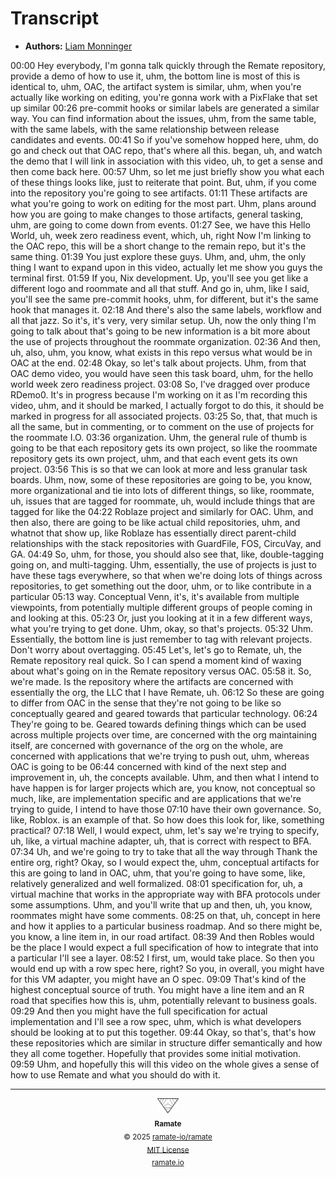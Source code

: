 # Transcript
- **Authors:** [Liam Monninger](mailto:liam@ramate.io)

<!-- ltex: enabled=false -->
<!-- vale off -->
00:00 Hey everybody, I'm gonna talk quickly through the Remate repository, provide a demo of how to use it, uhm, the bottom line is most of this is identical to, uhm, OAC, the artifact system is similar, uhm, when you're actually like working on editing, you're gonna work with a PixFlake that set up similar
00:26 pre-commit hooks or similar labels are generated a similar way. You can find information about the issues, uhm, from the same table, with the same labels, with the same relationship between release candidates and events.
00:41 So if you've somehow hopped here, uhm, do go and check out that OAC repo, that's where all this. began, uh, and watch the demo that I will link in association with this video, uh, to get a sense and then come back here.
00:57 Uhm, so let me just briefly show you what each of these things looks like, just to reiterate that point. But, uhm, if you come into the repository you're going to see artifacts.
01:11 These artifacts are what you're going to work on editing for the most part. Uhm, plans around how you are going to make changes to those artifacts, general tasking, uhm, are going to come down from events.
01:27 See, we have this Hello World, uh, week zero readiness event, which, uh, right Now I'm linking to the OAC repo, this will be a short change to the remain repo, but it's the same thing.
01:39 You just explore these guys. Uhm, and, uhm, the only thing I want to expand upon in this video, actually let me show you guys the terminal first.
01:59 If you, Nix development. Up, you'll see you get like a different logo and roommate and all that stuff. And go in, uhm, like I said, you'll see the same pre-commit hooks, uhm, for different, but it's the same hook that manages it.
02:18 And there's also the same labels, workflow and all that jazz. So it's, it's very, very similar setup. Uh, now the only thing I'm going to talk about that's going to be new information is a bit more about the use of projects throughout the roommate organization.
02:36 And then, uh, also, uhm, you know, what exists in this repo versus what would be in OAC at the end.
02:48 Okay, so let's talk about projects. Uhm, from that OAC demo video, you would have seen this task board, uhm, for the hello world week zero readiness project.
03:08 So, I've dragged over produce RDemo0. It's in progress because I'm working on it as I'm recording this video, uhm, and it should be marked, I actually forgot to do this, it should be marked in progress for all associated projects.
03:25 So, that, that much is all the same, but in commenting, or to comment on the use of projects for the roommate I.O.
03:36 organization. Uhm, the general rule of thumb is going to be that each repository gets its own project, so like the roommate repository gets its own project, uhm, and that each event gets its own project.
03:56 This is so that we can look at more and less granular task boards. Uhm, now, some of these repositories are going to be, you know, more organizational and tie into lots of different things, so like, roommate, uh, issues that are tagged for roommate, uh, would include things that are tagged for like the
04:22 Roblaze project and similarly for OAC. Uhm, and then also, there are going to be like actual child repositories, uhm, and whatnot that show up, like Roblaze has essentially direct parent-child relationships with the stack repositories with GuardFile, FOS, CircuVay, and GA.
04:49 So, uhm, for those, you should also see that, like, double-tagging going on, and multi-tagging. Uhm, essentially, the use of projects is just to have these tags everywhere, so that when we're doing lots of things across repositories, to get something out the door, uhm, or to like contribute in a particular
05:13 way. Conceptual Venn, it's, it's available from multiple viewpoints, from potentially multiple different groups of people coming in and looking at this.
05:23 Or, just you looking at it in a few different ways, what you're trying to get done. Uhm, okay, so that's projects.
05:32 Uhm. Essentially, the bottom line is just remember to tag with relevant projects. Don't worry about overtagging.
05:45 Let's, let's go to Remate, uh, the Remate repository real quick. So I can spend a moment kind of waxing about what's going on in the Remate repository versus OAC.
05:58 it. So, we're made. Is the repository where the artifacts are concerned with essentially the org, the LLC that I have Remate, uh.
06:12 So these are going to differ from OAC in the sense that they're not going to be like so conceptually geared and geared towards that particular technology.
06:24 They're going to be. Geared towards defining things which can be used across multiple projects over time, are concerned with the org maintaining itself, are concerned with governance of the org on the whole, are concerned with applications that we're trying to push out, uhm, whereas OAC is going to be
06:44 concerned with kind of the next step and improvement in, uh, the concepts available. Uhm, and then what I intend to have happen is for larger projects which are, you know, not conceptual so much, like, are implementation specific and are applications that we're trying to guide, I intend to have those
07:10 have their own governance. So, like, Roblox. is an example of that. So how does this look for, like, something practical?
07:18 Well, I would expect, uhm, let's say we're trying to specify, uh, like, a virtual machine adapter, uh, that is correct with respect to BFA.
07:34 Uh, and we're going to try to take that all the way through Thank the entire org, right? Okay, so I would expect the, uhm, conceptual artifacts for this are going to land in OAC, uhm, that you're going to have some, like, relatively generalized and well formalized.
08:01 specification for, uh, a virtual machine that works in the appropriate way with BFA protocols under some assumptions. Uhm, and you'll write that up and then, uh, you know, roommates might have some comments.
08:25 on that, uh, concept in here and how it applies to a particular business roadmap. And so there might be, you know, a line item in, in our road artifact.
08:39 And then Robles would be the place I would expect a full specification of how to integrate that into a particular I'll see a layer.
08:52 I first, um, would take place. So then you would end up with a row spec here, right? So you, in overall, you might have for this VM adapter, you might have an O spec.
09:09 That's kind of the highest conceptual source of truth. You might have a line item and an R road that specifies how this is, uhm, potentially relevant to business goals.
09:29 And then you might have the full specification for actual implementation and I'll see a row spec, uhm, which is what developers should be looking at to put this together.
09:44 Okay, so that's, that's how these repositories which are similar in structure differ semantically and how they all come together. Hopefully that provides some initial motivation.
09:59 Uhm, and hopefully this will this video on the whole gives a sense of how to use Remate and what you should do with it.
<!-- vale on -->
<!-- ltex: enabled=true -->

<!--RAMATE FOOTER: DO NOT REMOVE THIS LINE-->
---

<div align="center">
  <a href="https://github.com/ramate-io/oac">
    <picture>
      <source srcset="/assets/ramate-inverted-transparent.png" media="(prefers-color-scheme: dark)">
      <img height="24" src="/assets/ramate-transparent.png" alt="Ramate"/>
    </picture>
  </a>
  <br/>
  <sub>
    <b>Ramate</b>
    <br/>
    &copy; 2025 <a href="https://github.com/ramate-io/ramate">ramate-io/ramate</a>
    <br/>
    <a href="https://github.com/ramate-io/ramate/blob/main/LICENSE">MIT License</a>
    <br/>
    <a href="https://www.ramate.io">ramate.io</a>
  </sub>
</div>
